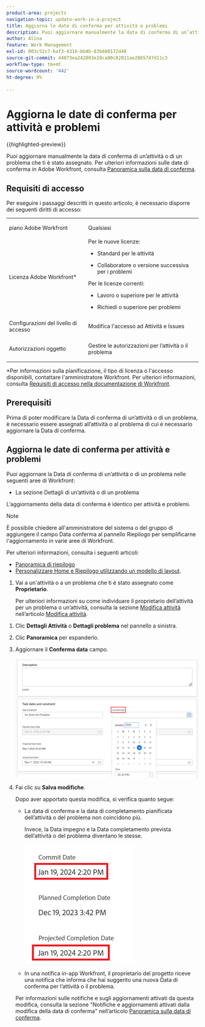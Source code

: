 ```yaml
---
product-area: projects
navigation-topic: update-work-in-a-project
title: Aggiorna le date di conferma per attività e problemi
description: Puoi aggiornare manualmente la data di conferma di un’attività o di un problema che ti è stato assegnato. Per ulteriori informazioni sulle date di conferma in Adobe Workfront, consulta Panoramica sulla data di conferma.
author: Alina
feature: Work Management
exl-id: 003c52c7-baf3-4316-bb4b-83b600172d48
source-git-commit: 44073ea242803e28ca00c82811ae2865747d11c3
workflow-type: tm+mt
source-wordcount: '442'
ht-degree: 0%

---
```



# Aggiorna le date di conferma per attività e problemi

{{highlighted-preview}}

Puoi aggiornare manualmente la data di conferma di un’attività o di un problema che ti è stato assegnato. Per ulteriori informazioni sulle date di conferma in Adobe Workfront, consulta [Panoramica sulla data di conferma](../../../manage-work/projects/updating-work-in-a-project/overview-of-commit-dates.md).

## Requisiti di accesso

<!--Audited: 01/2024-->

Per eseguire i passaggi descritti in questo articolo, è necessario disporre dei seguenti diritti di accesso:

<table style="table-layout:auto"> 
 <col> 
 <col> 
 <tbody> 
  <tr> 
   <td role="rowheader">piano Adobe Workfront</td> 
   <td> <p>Qualsiasi</p> </td> 
  </tr> 
  <tr> 
   <td role="rowheader">Licenza Adobe Workfront*</td> 
   <td> 
   Per le nuove licenze:
   <ul>
   <li><p>Standard per le attività</p> </li>
   <li><p>Collaboratore o versione successiva per i problemi</p></li>
   </ul>
   Per le licenze correnti:
<ul>
   <li><p>Lavoro o superiore per le attività</p></li> 
   <li><p>Richiedi o superiore per problemi</p></li>
</ul>

</td> 
  </tr> 
  <tr> 
   <td role="rowheader">Configurazioni del livello di accesso</td> 
   <td> <p>Modifica l'accesso ad Attività e Issues</p> </td> 
  </tr> 
  <tr> 
   <td role="rowheader">Autorizzazioni oggetto</td> 
   <td> <p>Gestire le autorizzazioni per l’attività o il problema</p> </td> 
  </tr> 
 </tbody> 
</table>

*Per informazioni sulla pianificazione, il tipo di licenza o l&#39;accesso disponibili, contattare l&#39;amministratore Workfront. Per ulteriori informazioni, consulta [Requisiti di accesso nella documentazione di Workfront](/help/quicksilver/administration-and-setup/add-users/access-levels-and-object-permissions/access-level-requirements-in-documentation.md).

## Prerequisiti

Prima di poter modificare la Data di conferma di un’attività o di un problema, è necessario essere assegnati all’attività o al problema di cui è necessario aggiornare la Data di conferma.

## Aggiorna le date di conferma per attività e problemi


Puoi aggiornare la Data di conferma di un’attività o di un problema nelle seguenti aree di Workfront:

* La sezione Dettagli di un’attività o di un problema
<!--
* <span class="preview">The task or issue header
   Your Workfront or group administrator must add the Commit Date to the task or issue header of your layout template to view it from the task or issue page. </span>
   For information, see [Customize object headers using a layout template](/help/quicksilver/administration-and-setup/customize-workfront/use-layout-templates/customize-object-headers.md). -->

L’aggiornamento della data di conferma è identico per attività e problemi.

>[!NOTE]
>
>È possibile chiedere all&#39;amministratore del sistema o del gruppo di aggiungere il campo Data conferma al pannello Riepilogo per semplificarne l&#39;aggiornamento in varie aree di Workfront.
>
>Per ulteriori informazioni, consulta i seguenti articoli:
>
>* [Panoramica di riepilogo](/help/quicksilver/workfront-basics/the-new-workfront-experience/summary-overview.md)
>* [Personalizzare Home e Riepilogo utilizzando un modello di layout](/help/quicksilver/administration-and-setup/customize-workfront/use-layout-templates/customize-home-summary-layout-template.md).


1. Vai a un&#39;attività o a un problema che ti è stato assegnato come **Proprietario**.

   Per ulteriori informazioni su come individuare il proprietario dell’attività per un problema o un’attività, consulta la sezione [Modifica attività](../../../manage-work/tasks/manage-tasks/edit-tasks.md#assignments) nell’articolo [Modifica attività](../../../manage-work/tasks/manage-tasks/edit-tasks.md).

<!--1. <span class="preview">(Conditional and optional) If your Workfront or group administrator added the Commit Date to your task or issue header, click the **Commit Date** field in the header, then select a date from the calendar. If the Commit Date is not in the header, proceed with the following steps. </span>

   <span class="preview">![](assets/commit-date-task-header.png)</span>-->

1. Clic **Dettagli Attività** o **Dettagli problema** nel pannello a sinistra.
1. Clic **Panoramica** per espanderlo.
1. Aggiornare il **Conferma data** campo.

   ![](assets/task-commit-date-edit-highlighted-details-page.png)

1. Fai clic su **Salva modifiche**.

   Dopo aver apportato questa modifica, si verifica quanto segue: 

   * La data di conferma e la data di completamento pianificata dell’attività o del problema non coincidono più.

     Invece, la Data impegno e la Data completamento prevista dell’attività o del problema diventano le stesse.

     ![](assets/task-projected-completion-date-in-details-highlighted-nwe-350x230.png)

   * In una notifica in-app Workfront, il proprietario del progetto riceve una notifica che informa che hai suggerito una nuova Data di conferma per l’attività o il problema.
   <!--* The Project Owner is notified in the Updates section that you have suggested a new Commit Date and they can, at this time, update the Planned Completion Date of the task or issue to match the Commit Date you suggested. This functionality is not supported in the new commenting experience. For information, see [The new commenting experience](/help/quicksilver/product-announcements/betas/new-commenting-experience-beta/unified-commenting-experience.md). -->

   <!--![](assets/project-owner-notification-update-stream-that-commit-date-affects-project-timeline-highlighted-nwe-350x139.png)-->

   Per informazioni sulle notifiche e sugli aggiornamenti attivati da questa modifica, consulta la sezione &quot;Notifiche e aggiornamenti attivati dalla modifica della data di conferma&quot; nell’articolo [Panoramica sulla data di conferma](/help/quicksilver/manage-work/projects/updating-work-in-a-project/overview-of-commit-dates.md).

<!--at the Production update stream when removing legacy - replace the last bullet with: The Project Owner is notified in the Systems Activity and the All tabs of the Updates section that you have suggested a new Commit Date. They can then update the Planned Completion Date accordingly by editing the task or the issue.-->